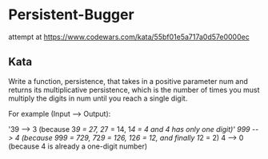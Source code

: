 # Persistent-Bugger
attempt at https://www.codewars.com/kata/55bf01e5a717a0d57e0000ec

## Kata
Write a function, persistence, that takes in a positive parameter num and returns its multiplicative persistence, which is the number of times you must multiply the digits in num until you reach a single digit.

For example (Input --> Output):

'39 --> 3 (because 3*9 = 27, 2*7 = 14, 1*4 = 4 and 4 has only one digit)'
999 --> 4 (because 9*9*9 = 729, 7*2*9 = 126, 1*2*6 = 12, and finally 1*2 = 2)
4 --> 0 (because 4 is already a one-digit number)
